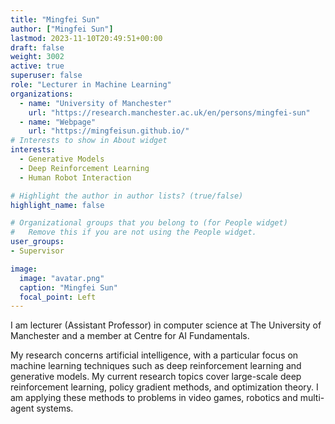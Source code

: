 ```yaml
---
title: "Mingfei Sun"
author: ["Mingfei Sun"]
lastmod: 2023-11-10T20:49:51+00:00
draft: false
weight: 3002
active: true
superuser: false
role: "Lecturer in Machine Learning"
organizations:
  - name: "University of Manchester"
    url: "https://research.manchester.ac.uk/en/persons/mingfei-sun"
  - name: "Webpage"
    url: "https://mingfeisun.github.io/"
# Interests to show in About widget
interests:
  - Generative Models
  - Deep Reinforcement Learning
  - Human Robot Interaction

# Highlight the author in author lists? (true/false)
highlight_name: false

# Organizational groups that you belong to (for People widget)
#   Remove this if you are not using the People widget.
user_groups:
- Supervisor

image:
  image: "avatar.png"
  caption: "Mingfei Sun"
  focal_point: Left
---
```


I am lecturer (Assistant Professor) in computer science at The University of Manchester and a member at Centre for AI Fundamentals.

My research concerns artificial intelligence, with a particular focus on machine learning techniques such as deep reinforcement learning and generative models. My current research topics cover large-scale deep reinforcement learning, policy gradient methods, and optimization theory. I am applying these methods to problems in video games, robotics and multi-agent systems.

